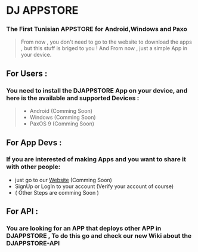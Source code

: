 # DJ APPSTORE
### The First Tunisian APPSTORE for Android,Windows and Paxo

> From now , you don't need to go to the website to download the apps , but this stuff is briged to you !
> And From now , just a simple App in your device.

## For Users :
### You need to install the DJAPPSTORE App on your device, and here is the available and supported Devices :

> - Android (Comming Soon)
> - Windows (Comming Soon)
> - PaxOS 9 (Comming Soon)

## For App Devs :
### If you are interested of making Apps and you want to share it with other people:

- just go to our [Website](http://appstore.djstudio.work.gd/deploy) (Comming Soon)
- SignUp or LogIn to your account (Verify your account of course)
- ( Other Steps are comming Soon )

## For API :
### You are looking for an APP that deploys other APP in DJAPPSTORE , To do this go and check our new Wiki about the DJAPPSTORE-API
